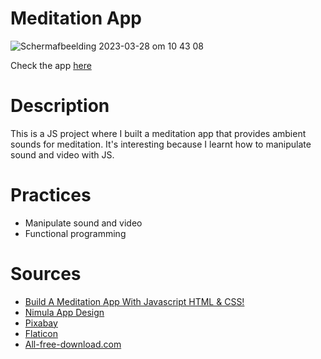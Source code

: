 # Meditation App
![Schermafbeelding 2023-03-28 om 10 43 08](<img src="https://user-images.githubusercontent.com/16319829/81180309-2b51f000-8fee-11ea-8a78-ddfe8c3412a7.png" width="280" height="auto">)

Check the app [here](https://jenniferslagt.github.io/meditation-app/)

# Description
This is a JS project where I built a meditation app that provides ambient sounds for meditation. It's interesting because I learnt how to manipulate sound and video with JS.

# Practices
* Manipulate sound and video
* Functional programming

# Sources
* [Build A Meditation App With Javascript HTML & CSS!](https://www.youtube.com/watch?v=oMBXdZzYqEk)
* [Nimula App Design](https://dribbble.com/shots/18503651-Nimula-App-Design)
* [Pixabay](https://pixabay.com/sound-effects/search/mp3/)
* [Flaticon](https://www.flaticon.com/)
* [All-free-download.com](https://all-free-download.com/)
